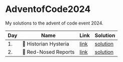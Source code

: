 # AdventofCode2024

My solutions to the advent of code event 2024.

| Day | Name                             | Link                                        | Solution                                                                                                                |
|-----|----------------------------------|---------------------------------------------|-------------------------------------------------------------------------------------------------------------------------|
| 1.  | :scroll: Historian Hysteria      | [link](https://adventofcode.com/2024/day/1) | [solution](https://github.com/LWLeijten/AdventofCode2024/blob/main/src/main/java/com/adventofcode/solutions/Day01.java) |
| 2.  | :red_circle:		 Red-Nosed Reports | [link](https://adventofcode.com/2024/day/2) | [solution](https://github.com/LWLeijten/AdventofCode2024/blob/main/src/main/java/com/adventofcode/solutions/Day02.java) |
